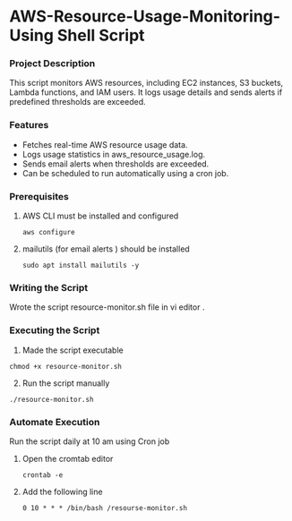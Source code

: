 # AWS-Resource-Usage-Monitoring-Using Shell Script

<h3>Project Description</h3>

This script monitors AWS resources, including EC2 instances, S3 buckets, Lambda functions, and IAM users. It logs usage details and sends alerts if predefined thresholds are exceeded.

<h3>Features</h3>

  <ul>
   <li>Fetches real-time AWS resource usage data.</li> 
    <li>Logs usage statistics in aws_resource_usage.log.</li>
    <li>Sends email alerts when thresholds are exceeded.</li>
    <li>Can be scheduled to run automatically using a cron job.</li>
  </ul>


<h3>Prerequisites</h3>

1. AWS CLI must be installed and configured
   ```
   aws configure
   ```

2. mailutils (for email alerts ) should be installed
   ```
   sudo apt install mailutils -y
   ```


<h3>Writing the Script</h3>
Wrote the script resource-monitor.sh file in vi editor .

<h3>Executing the Script </h3>

1. Made the script executable 

``` 
chmod +x resource-monitor.sh
```


2. Run the script manually

```
./resource-monitor.sh
```


<h3>Automate Execution </h3>
Run the script daily at 10 am using Cron job 

1. Open the cromtab editor

   ```
   crontab -e
   ```

2. Add the following line

   ```
   0 10 * * * /bin/bash /resourse-monitor.sh
```


  

